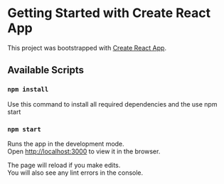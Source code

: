 # Getting Started with Create React App

This project was bootstrapped with [Create React App](https://github.com/facebook/create-react-app).

## Available Scripts

### `npm install`

Use this command to install all required dependencies and the use npm start

### `npm start`

Runs the app in the development mode.\
Open [http://localhost:3000](http://localhost:3000) to view it in the browser.

The page will reload if you make edits.\
You will also see any lint errors in the console.
